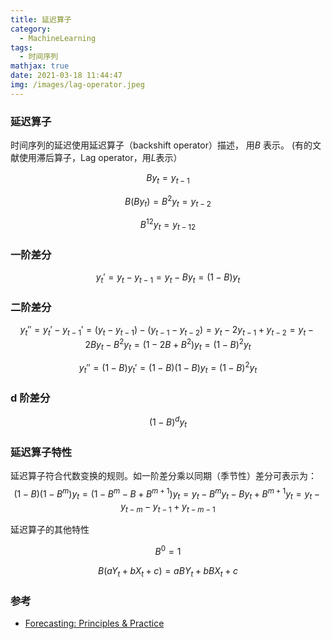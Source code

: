 ```yaml
---
title: 延迟算子
category:
  - MachineLearning
tags:
  - 时间序列
mathjax: true
date: 2021-03-18 11:44:47
img: /images/lag-operator.jpeg
---
```


### 延迟算子
时间序列的延迟使用延迟算子（backshift operator）描述， 用$B$ 表示。 (有的文献使用滞后算子，Lag operator，用$L$表示）

$$
By_t=y_{t-1}
$$

$$
B(By_t)=B^2y_t=y_{t-2}
$$


$$
B^{12}y_t=y_{t-12}
$$

### 一阶差分

$$y_t'=y_t-y_{t-1}=y_t-By_t=(1-B)y_t$$

### 二阶差分
$$
y_t''=y_t' - y_{t-1}'=(y_t - y_{t-1}) - (y_{t-1} - y_{t-2})=y_t-2y_{t-1} + y_{t-2}=y_t-2By_t-B^2y_t=(1-2B+B^2)y_t=(1-B)^2y_t
$$

$$
y_t''=(1-B)y_t'=(1-B)(1-B)y_t=(1-B)^2y_t
$$
### d 阶差分
$$
(1-B)^dy_t
$$

### 延迟算子特性
延迟算子符合代数变换的规则。如一阶差分乘以同期（季节性）差分可表示为：
$$
(1-B)(1-B^m)y_t=(1-B^m-B+B^{m+1})y_t=y_t-B^my_t-By_t+B^{m+1}y_t=y_t-y_{t-m}-y_{t-1}+y_{t-m-1} \tag{1}
$$

延迟算子的其他特性

$$B^0=1 \tag{2}$$

$$B(aY_t + bX_t + c) = aBY_t + bBX_t + c \tag{3}$$
### 参考
* [Forecasting: Principles & Practice](https://otexts.com/fpp2/)
